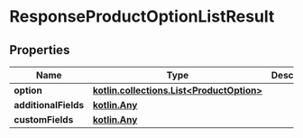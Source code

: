 
# ResponseProductOptionListResult

## Properties
| Name | Type | Description | Notes |
| ------------ | ------------- | ------------- | ------------- |
| **option** | [**kotlin.collections.List&lt;ProductOption&gt;**](ProductOption.md) |  |  [optional] |
| **additionalFields** | [**kotlin.Any**](.md) |  |  [optional] |
| **customFields** | [**kotlin.Any**](.md) |  |  [optional] |



